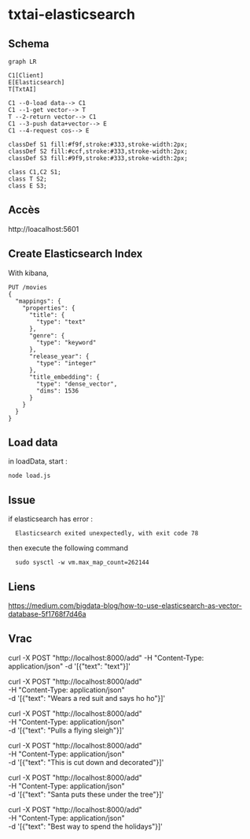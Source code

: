 # txtai-elasticsearch

## Schema

```mermaid
graph LR

C1[Client]
E[Elasticsearch]
T[TxtAI]

C1 --0-load data--> C1
C1 --1-get vector--> T
T --2-return vector--> C1
C1 --3-push data+vector--> E
C1 --4-request cos--> E

classDef S1 fill:#f9f,stroke:#333,stroke-width:2px;
classDef S2 fill:#ccf,stroke:#333,stroke-width:2px;
classDef S3 fill:#9f9,stroke:#333,stroke-width:2px;

class C1,C2 S1;
class T S2;
class E S3;
```

## Accès
http://loacalhost:5601


## Create Elasticsearch Index

With kibana, 
```
PUT /movies
{
  "mappings": {
    "properties": {
      "title": {
        "type": "text"
      },
      "genre": {
        "type": "keyword"
      },
      "release_year": {
        "type": "integer"
      },
      "title_embedding": {
        "type": "dense_vector",
        "dims": 1536
      }
    }
  }
}
```

## Load data

in loadData, start : 
```
node load.js
```


## Issue
if elasticsearch has error : 
  ```
    Elasticsearch exited unexpectedly, with exit code 78
  ```
then execute the following command
  ```
    sudo sysctl -w vm.max_map_count=262144
  ```

## Liens
https://medium.com/bigdata-blog/how-to-use-elasticsearch-as-vector-database-5f1768f7d46a


## Vrac
curl -X POST "http://localhost:8000/add" -H "Content-Type: application/json" -d '[{"text": "text"}]'


curl -X POST "http://localhost:8000/add" \
  -H "Content-Type: application/json" \
  -d '[{"text": "Wears a red suit and says ho ho"}]'


curl -X POST "http://localhost:8000/add" \
  -H "Content-Type: application/json" \
  -d '[{"text": "Pulls a flying sleigh"}]'

curl -X POST "http://localhost:8000/add" \
  -H "Content-Type: application/json" \
  -d '[{"text": "This is cut down and decorated"}]'

curl -X POST "http://localhost:8000/add" \
  -H "Content-Type: application/json" \
  -d '[{"text": "Santa puts these under the tree"}]'      

curl -X POST "http://localhost:8000/add" \
  -H "Content-Type: application/json" \
  -d '[{"text": "Best way to spend the holidays"}]'  








